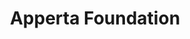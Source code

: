---
title: "Apperta Foundation"
link: http://www.apperta.org/
logo: "apperta.png"

# Events sponsored denoted by `<hackday>` and sponsorship amount/resource
events:
  13-london: "£2,500"
  14-newcastle: "£2,500"
  16-london: ""
  17-manchester: ""
---